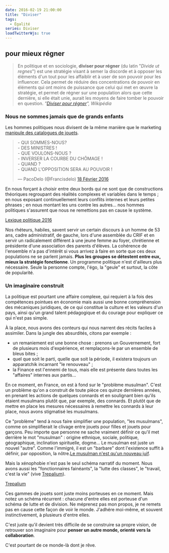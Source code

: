 ```yaml
---
date: 2016-02-19 21:00:00
title: "Diviser"
tags:
  - Égalité
series: Diviser
loadTwitterWjs: true
---
```


## pour mieux régner

> En politique et en sociologie, **diviser pour régner** (du latin "<em lang="latin">Divide ut regnes</em>") est une stratégie visant à semer la discorde et à opposer les éléments d'un tout pour les affaiblir et à user de son pouvoir pour les influencer. Cela permet de réduire des concentrations de pouvoir en éléments qui ont moins de puissance que celui qui met en œuvre la stratégie, et permet de régner sur une population alors que cette dernière, si elle était unie, aurait les moyens de faire tomber le pouvoir en question.
> <cite>"[Diviser pour régner](https://fr.wikipedia.org/wiki/Diviser_pour_r%C3%A9gner)", Wikipédia</cite>

<!-- more -->

### Nous ne sommes jamais que de grands enfants

Les hommes politiques nous divisent de la même manière que le marketing [manipule des catalogues de jouets](/2016/02/division-sur-catalogue/ "Division sur catalogue").

<blockquote class="twitter-tweet" data-lang="fr"><p lang="fr" dir="ltr">- QUI SOMMES-NOUS?<br>- DES MINISTRES !<br>- QUE VOULONS-NOUS ?<br>- INVERSER LA COURBE DU CHÔMAGE !<br>- QUAND ?<br>- QUAND L&#39;OPPOSITION SERA AU POUVOIR !</p>&mdash; PacoDelo (@Francisdelo) <a href="https://twitter.com/Francisdelo/status/700281351975649280">18 Février 2016</a></blockquote>
<script async src="//platform.twitter.com/widgets.js" charset="utf-8"></script>

En nous forçant à choisir entre deux bords qui ne sont que de constructions théoriques regroupant des réalités complexes et variables dans le temps ; en nous exposant continuellement leurs conflits internes et leurs petites phrases ; en nous montant les uns contre les autres… nos hommes politiques s'assurent que nous ne remettions pas en cause le système.

<a class="twitter-timeline" href="https://twitter.com/borisschapira/timelines/701154483708043264" data-widget-id="701163341859962880">Lexique politique 2016</a>

Nos rhéteurs, habiles, savent servir un certain discours à un homme de 53 ans, cadre administratif, de gauche, lors d'une assemblée du CRIF et en servir un radicalement différent à une jeune femme au foyer, chrétienne et présidente d'une association des parents d'élèves. La cohérence de l'ensemble n'a pas d'intérêt si vous arrivez à faire en sorte que ces deux populations ne se parlent jamais. **Plus les groupes se détestent entre eux, mieux la stratégie fonctionne**. Un programme politique n'est d'ailleurs plus nécessaire. Seule la personne compte, l'égo, la "geule" et surtout, la côte de popularité.

### Un imaginaire construit

La politique est pourtant une affaire complexe, qui requiert à la fois des compétences pointues en économie mais aussi une bonne compréhension des mécaniques juridiques, de ce qui constitue la culture et les valeurs d'un pays, ainsi qu'un grand talent pédagogique et du courage pour expliquer ce qui n'est pas simple.

À la place, nous avons des conteurs qui nous narrent des récits faciles à assimiler. Dans la jungle des absurdités, citons par exemple :

- un remaniement est une bonne chose : prenons un Gouvernement, fort de plusieurs mois d'expérience, et remplaçons-le par un ensemble de bleus bites ;
- quel que soit le parti, quelle que soit la période, il existera toujours un apparatchik incarnant "le renouveau" ;
- la Finance est l'ennemi de tous, mais elle est présente dans toutes les "affaires" internes aux partis…

En ce moment, en France, on est à fond sur le "problème musulman". C'est un problème qu'on a construit de toute pièce ces quinze dernières années, en prenant les actions de quelques connards et en soulignant bien qu'ils étaient musulmans plutôt que, par exemple, des connards. Et plutôt que de mettre en place les mesures nécessaires à remettre les connards à leur place, nous avons stigmatisé les musulmans.

Ce "problème" tend à nous faire simplifier une population, "les musulmans", comme on simplifierait le clivage entre jouets pour filles et jouets pour garçons. Peu importe que personne ne sache vraiment définir ce qu'il met derrière le mot "musulman" : origine ethnique, sociale, politique, géographique, inclination spirituelle, dogme… Le musulman est juste un nouvel "autre". Comme l'immigré, il est un "barbare" dont l'existence suffit à définir, par opposition, la nôtre.[Le musulman n'est qu'un nouveau juif](/2016/02/citations/ "Citations").

Mais la xénophobie n'est pas le seul schéma narratif du moment. Nous avons aussi les "fonctionnaires fainéants", la "lutte des classes", le "travail, c'est la vie" (vive [Trepalium](http://www.arte.tv/magazine/trepalium/fr)).

<a class="twitter-timeline" href="https://twitter.com/borisschapira/timelines/701162053386506242" data-widget-id="701162915014057984">Trepalium</a>

Ces gammes de jouets sont juste moins porteuses en ce moment. Mais notez un schéma récurrent : chacune d'entre elles est porteuse d'un schéma de lutte et de division. Ne méprenez pas mon propos, je ne remets pas en cause cette façon de voir le monde. J'adhére moi-même, et souvent instinctivement, à plusieurs d'entre elles.

C'est juste qu'il devient très difficile de se construire sa propre vision, de retrouver son imaginaire pour **penser un autre monde, orienté vers la collaboration**.

C'est pourtant de ce monde-là dont je rêve.
